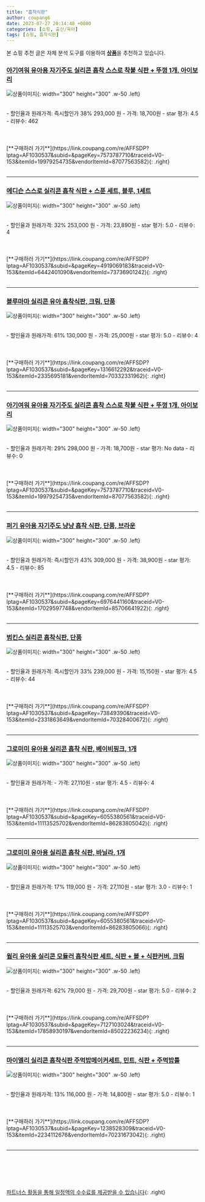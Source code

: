 ```yaml
---
title: "흡착식판"
author: coupang6
date: 2023-07-27 20:14:48 +0800
categories: [쇼핑, 출산/육아]
tags: [쇼핑, 흡착식판]
---
```


본 쇼핑 추천 글은 자체 분석 도구를 이용하여 [**상품**](https://link.coupang.com/a/bao1ui)을 추천하고 있습니다.

### [아기여워 유아용 자기주도 실리콘 흡착 스스로 착붙 식판 + 뚜껑 1개, 아이보리](https://link.coupang.com/re/AFFSDP?lptag=AF1030537&subid=&pageKey=7573787710&traceid=V0-153&itemId=19979254735&vendorItemId=87077563582)

![상품이미지](https://thumbnail6.coupangcdn.com/thumbnails/remote/230x230ex/image/vendor_inventory/7ce8/0a8d26d0b72e81eb905aea5c30ef60ab9f84e5bef3294654e71980361f59.jpg){: width="300" height="300" .w-50 .left}


<br>
- 할인율과 원래가격: 즉시할인가 38%  293,000   원
- 가격: 18,700원
- star 평가: 4.5
- 리뷰수: 462
<br>
<br>
<br>
<br>
[**구매하러 가기**](https://link.coupang.com/re/AFFSDP?lptag=AF1030537&subid=&pageKey=7573787710&traceid=V0-153&itemId=19979254735&vendorItemId=87077563582){: .right}
<br>
<br>

---

### [에디슨 스스로 실리콘 흡착 식판 + 스푼 세트, 블루, 1세트](https://link.coupang.com/re/AFFSDP?lptag=AF1030537&subid=&pageKey=4919069183&traceid=V0-153&itemId=6442401090&vendorItemId=73736901242)

![상품이미지](https://thumbnail8.coupangcdn.com/thumbnails/remote/230x230ex/image/rs_quotation_api/0rlaabdw/a0feca9694344d1ab6dd6745a5ffc283.png){: width="300" height="300" .w-50 .left}


<br>
- 할인율과 원래가격: 32%  253,000   원
- 가격: 23,890원
- star 평가: 5.0
- 리뷰수: 4
<br>
<br>
<br>
<br>
[**구매하러 가기**](https://link.coupang.com/re/AFFSDP?lptag=AF1030537&subid=&pageKey=4919069183&traceid=V0-153&itemId=6442401090&vendorItemId=73736901242){: .right}
<br>
<br>

---

### [블루마마 실리콘 유아 흡착식판, 크림, 단품](https://link.coupang.com/re/AFFSDP?lptag=AF1030537&subid=&pageKey=1316612292&traceid=V0-153&itemId=2335695181&vendorItemId=70332331962)

![상품이미지](https://thumbnail10.coupangcdn.com/thumbnails/remote/230x230ex/image/retail/images/2020/03/04/14/0/c5b1e0db-0f5c-476b-9199-1b5a64badb79.jpg){: width="300" height="300" .w-50 .left}


<br>
- 할인율과 원래가격: 61%  130,000   원
- 가격: 25,000원
- star 평가: 5.0
- 리뷰수: 4
<br>
<br>
<br>
<br>
[**구매하러 가기**](https://link.coupang.com/re/AFFSDP?lptag=AF1030537&subid=&pageKey=1316612292&traceid=V0-153&itemId=2335695181&vendorItemId=70332331962){: .right}
<br>
<br>

---

### [아기여워 유아용 자기주도 실리콘 흡착 스스로 착붙 식판 + 뚜껑 1개, 아이보리](https://link.coupang.com/re/AFFSDP?lptag=AF1030537&subid=&pageKey=7573787710&traceid=V0-153&itemId=19979254735&vendorItemId=87077563582)

![상품이미지](https://thumbnail6.coupangcdn.com/thumbnails/remote/230x230ex/image/vendor_inventory/7ce8/0a8d26d0b72e81eb905aea5c30ef60ab9f84e5bef3294654e71980361f59.jpg){: width="300" height="300" .w-50 .left}


<br>
- 할인율과 원래가격: 29%  298,000   원
- 가격: 18,700원
- star 평가: No data
- 리뷰수: 0
<br>
<br>
<br>
<br>
[**구매하러 가기**](https://link.coupang.com/re/AFFSDP?lptag=AF1030537&subid=&pageKey=7573787710&traceid=V0-153&itemId=19979254735&vendorItemId=87077563582){: .right}
<br>
<br>

---

### [퍼기 유아용 자기주도 냥냥 흡착 식판, 단품, 브라운](https://link.coupang.com/re/AFFSDP?lptag=AF1030537&subid=&pageKey=6976441160&traceid=V0-153&itemId=17029597748&vendorItemId=85706641922)

![상품이미지](https://thumbnail9.coupangcdn.com/thumbnails/remote/230x230ex/image/vendor_inventory/37dd/645206c06d8c7cce1a2d6bfb05eaf7d2d5e0f407aa0d470ce84c0029bd11.jpg){: width="300" height="300" .w-50 .left}


<br>
- 할인율과 원래가격: 즉시할인가 43%  309,000   원
- 가격: 38,900원
- star 평가: 4.5
- 리뷰수: 85
<br>
<br>
<br>
<br>
[**구매하러 가기**](https://link.coupang.com/re/AFFSDP?lptag=AF1030537&subid=&pageKey=6976441160&traceid=V0-153&itemId=17029597748&vendorItemId=85706641922){: .right}
<br>
<br>

---

### [범킨스 실리콘 흡착식판, 단품](https://link.coupang.com/re/AFFSDP?lptag=AF1030537&subid=&pageKey=73849390&traceid=V0-153&itemId=2331863649&vendorItemId=70328400672)

![상품이미지](https://thumbnail10.coupangcdn.com/thumbnails/remote/230x230ex/image/retail/images/953731222158033-10764ab7-afef-4959-ace1-a2cf0fd55ac9.jpg){: width="300" height="300" .w-50 .left}


<br>
- 할인율과 원래가격: 즉시할인가 33%  239,000   원
- 가격: 15,150원
- star 평가: 4.5
- 리뷰수: 44
<br>
<br>
<br>
<br>
[**구매하러 가기**](https://link.coupang.com/re/AFFSDP?lptag=AF1030537&subid=&pageKey=73849390&traceid=V0-153&itemId=2331863649&vendorItemId=70328400672){: .right}
<br>
<br>

---

### [그로미미 유아용 실리콘 흡착 식판, 베이비핑크, 1개](https://link.coupang.com/re/AFFSDP?lptag=AF1030537&subid=&pageKey=6055380561&traceid=V0-153&itemId=11113525702&vendorItemId=86283805042)

![상품이미지](https://thumbnail7.coupangcdn.com/thumbnails/remote/230x230ex/image/retail/images/2023/06/15/14/1/bac2120b-3f09-46bc-8f97-159edf01182b.jpg){: width="300" height="300" .w-50 .left}


<br>
- 할인율과 원래가격: 
- 가격: 27,110원
- star 평가: 4.5
- 리뷰수: 4
<br>
<br>
<br>
<br>
[**구매하러 가기**](https://link.coupang.com/re/AFFSDP?lptag=AF1030537&subid=&pageKey=6055380561&traceid=V0-153&itemId=11113525702&vendorItemId=86283805042){: .right}
<br>
<br>

---

### [그로미미 유아용 실리콘 흡착 식판, 바닐라, 1개](https://link.coupang.com/re/AFFSDP?lptag=AF1030537&subid=&pageKey=6055380561&traceid=V0-153&itemId=11113525703&vendorItemId=86283805066)

![상품이미지](https://thumbnail7.coupangcdn.com/thumbnails/remote/230x230ex/image/retail/images/2023/06/15/14/0/e4bf3f62-7100-4640-a127-e4cb3caaeeca.jpg){: width="300" height="300" .w-50 .left}


<br>
- 할인율과 원래가격: 17%  119,000   원
- 가격: 27,110원
- star 평가: 3.0
- 리뷰수: 1
<br>
<br>
<br>
<br>
[**구매하러 가기**](https://link.coupang.com/re/AFFSDP?lptag=AF1030537&subid=&pageKey=6055380561&traceid=V0-153&itemId=11113525703&vendorItemId=86283805066){: .right}
<br>
<br>

---

### [웜리 유아용 실리콘 모듈러 흡착식판 세트, 식판 + 볼 + 식판커버, 크림](https://link.coupang.com/re/AFFSDP?lptag=AF1030537&subid=&pageKey=7127103024&traceid=V0-153&itemId=17858930197&vendorItemId=85022236234)

![상품이미지](https://thumbnail7.coupangcdn.com/thumbnails/remote/230x230ex/image/rs_quotation_api/fpazcc3f/bca472bd8e48485e9c4bf02672a56e74.jpg){: width="300" height="300" .w-50 .left}


<br>
- 할인율과 원래가격: 62%  79,000   원
- 가격: 29,700원
- star 평가: 5.0
- 리뷰수: 2
<br>
<br>
<br>
<br>
[**구매하러 가기**](https://link.coupang.com/re/AFFSDP?lptag=AF1030537&subid=&pageKey=7127103024&traceid=V0-153&itemId=17858930197&vendorItemId=85022236234){: .right}
<br>
<br>

---

### [마이엘리 실리콘 흡착식판 주먹밥메이커세트, 민트, 식판 + 주먹밥틀](https://link.coupang.com/re/AFFSDP?lptag=AF1030537&subid=&pageKey=1238528309&traceid=V0-153&itemId=2234112676&vendorItemId=70231673042)

![상품이미지](https://thumbnail8.coupangcdn.com/thumbnails/remote/230x230ex/image/retail/images/26415839104190-501f4fbd-56ce-4ed6-8c25-4ea2f7e9eee4.jpg){: width="300" height="300" .w-50 .left}


<br>
- 할인율과 원래가격: 13%  116,000   원
- 가격: 14,800원
- star 평가: 5.0
- 리뷰수: 1
<br>
<br>
<br>
<br>
[**구매하러 가기**](https://link.coupang.com/re/AFFSDP?lptag=AF1030537&subid=&pageKey=1238528309&traceid=V0-153&itemId=2234112676&vendorItemId=70231673042){: .right}
<br>
<br>

---
<br><br><br><br><br> [파트너스 활동을 통해 일정액의 수수료를 제공받을 수 있습니다](https://link.coupang.com/a/bao1ui){: .right}